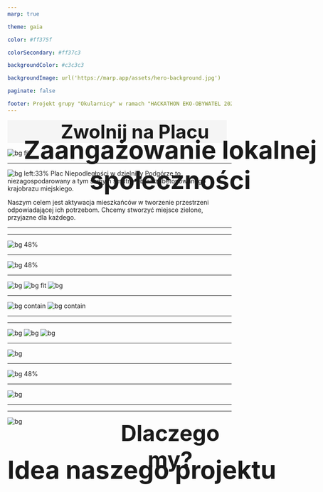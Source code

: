 ```yaml
---
marp: true

theme: gaia

color: #ff375f

colorSecondary: #ff37c3

backgroundColor: #c3c3c3

backgroundImage: url('https://marp.app/assets/hero-background.jpg')

paginate: false

footer: Projekt grupy "Okularnicy" w ramach "HACKATHON EKO-OBYWATEL 2021 | ASOS"
---
```

<style>
h1 {
  font-size: 3em;
  background-color: #f5f5f5;
  text-align: left;
  padding-left: 120px;
  padding-right: 40px;
  margin: 0px;
  margin-top: 0;
  display: table;
}
</style>
# Zwolnij na Placu
![bg fit](static/pn_wide.png)

---
<style>
section {
  margin-right: 10px;
  padding-left: 0px;
  border-left: 0px;
  text-align: right;
}
</style>
![bg left:33%](static/pn.png)
Plac Niepodległości w dzielnicy Podgórze to niezagospodarowany a tym samym smutny obraz zabetonowanego krajobrazu miejskiego.

Naszym celem jest aktywacja mieszkańców
w tworzenie przestrzeni odpowiadającej ich potrzebom. Chcemy stworzyć miejsce zielone, przyjazne dla każdego. 

---
<style>
h2 {
  text-align: center;
  font-size: 4em;
  position: absolute;
  top: 25%;
}
h3 {
  text-align: center;
  font-size: 4em;
  position: absolute;
  top: 7%;
}
h4 {
  margin: 200px;
  text-align: center;
  font-size: 3.5em;
  position: absolute;
  top: 20%;
}
</style>
## Idea naszego projektu

---
![bg 48%](static/pn_map.png)

---
![bg 48%](static/pn_map_marked.jpg)

---
![bg](static/don2.jpg)
![bg fit](static/don3.jpg)
![bg](static/don4.png)

---
![bg contain](static/jar1.jpg)
![bg contain](static/jar2.jpg)

---
### Zaangażowanie lokalnej społeczności

---
![bg](static/gramps3.jpg)
![bg](static/gramps2.jpg)
![bg](static/gramps1.jpg)

---
![bg](static/parsley_banner.png)

---
![bg 48%](static/pn_map_marked.jpg)

---
![bg](static/money.jpg)

---
#### Dlaczego my?

---
![bg](static/przerwa.jpg)